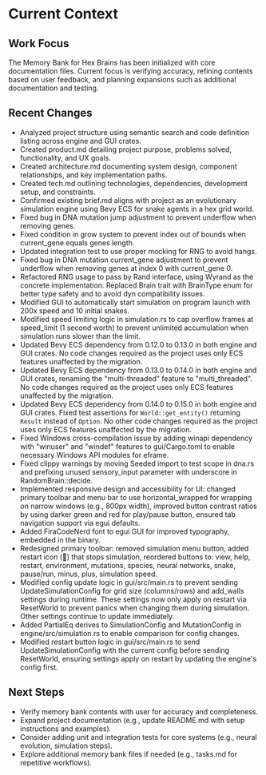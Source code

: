 # Current Context

## Work Focus
The Memory Bank for Hex Brains has been initialized with core documentation files. Current focus is verifying accuracy, refining contents based on user feedback, and planning expansions such as additional documentation and testing.

## Recent Changes
- Analyzed project structure using semantic search and code definition listing across engine and GUI crates.
- Created product.md detailing project purpose, problems solved, functionality, and UX goals.
- Created architecture.md documenting system design, component relationships, and key implementation paths.
- Created tech.md outlining technologies, dependencies, development setup, and constraints.
- Confirmed existing brief.md aligns with project as an evolutionary simulation engine using Bevy ECS for snake agents in a hex grid world.
- Fixed bug in DNA mutation jump adjustment to prevent underflow when removing genes.
- Fixed condition in grow system to prevent index out of bounds when current_gene equals genes length.
- Updated integration test to use proper mocking for RNG to avoid hangs.
- Fixed bug in DNA mutation current_gene adjustment to prevent underflow when removing genes at index 0 with current_gene 0.
- Refactored RNG usage to pass by Rand interface, using Wyrand as the concrete implementation. Replaced Brain trait with BrainType enum for better type safety and to avoid dyn compatibility issues.
- Modified GUI to automatically start simulation on program launch with 200x speed and 10 initial snakes.
- Modified speed limiting logic in simulation.rs to cap overflow frames at speed_limit (1 second worth) to prevent unlimited accumulation when simulation runs slower than the limit.
- Updated Bevy ECS dependency from 0.12.0 to 0.13.0 in both engine and GUI crates. No code changes required as the project uses only ECS features unaffected by the migration.
- Updated Bevy ECS dependency from 0.13.0 to 0.14.0 in both engine and GUI crates, renaming the "multi-threaded" feature to "multi_threaded". No code changes required as the project uses only ECS features unaffected by the migration.
- Updated Bevy ECS dependency from 0.14.0 to 0.15.0 in both engine and GUI crates. Fixed test assertions for `World::get_entity()` returning `Result` instead of `Option`. No other code changes required as the project uses only ECS features unaffected by the migration.
- Fixed Windows cross-compilation issue by adding winapi dependency with "winuser" and "windef" features to gui/Cargo.toml to enable necessary Windows API modules for eframe.
- Fixed clippy warnings by moving Seeded import to test scope in dna.rs and prefixing unused sensory_input parameter with underscore in RandomBrain::decide.
- Implemented responsive design and accessibility for UI: changed primary toolbar and menu bar to use horizontal_wrapped for wrapping on narrow windows (e.g., 800px width), improved button contrast ratios by using darker green and red for play/pause button, ensured tab navigation support via egui defaults.
- Added FiraCodeNerd font to egui GUI for improved typography, embedded in the binary.
- Redesigned primary toolbar: removed simulation menu button, added restart icon (🔄) that stops simulation, reordered buttons to: view, help, restart, environment, mutations, species, neural networks, snake, pause/run, minus, plus, simulation speed.
- Modified config update logic in gui/src/main.rs to prevent sending UpdateSimulationConfig for grid size (columns/rows) and add_walls settings during runtime. These settings now only apply on restart via ResetWorld to prevent panics when changing them during simulation. Other settings continue to update immediately.
- Added PartialEq derives to SimulationConfig and MutationConfig in engine/src/simulation.rs to enable comparison for config changes.
- Modified restart button logic in gui/src/main.rs to send UpdateSimulationConfig with the current config before sending ResetWorld, ensuring settings apply on restart by updating the engine's config first.

## Next Steps
- Verify memory bank contents with user for accuracy and completeness.
- Expand project documentation (e.g., update README.md with setup instructions and examples).
- Consider adding unit and integration tests for core systems (e.g., neural evolution, simulation steps).
- Explore additional memory bank files if needed (e.g., tasks.md for repetitive workflows).